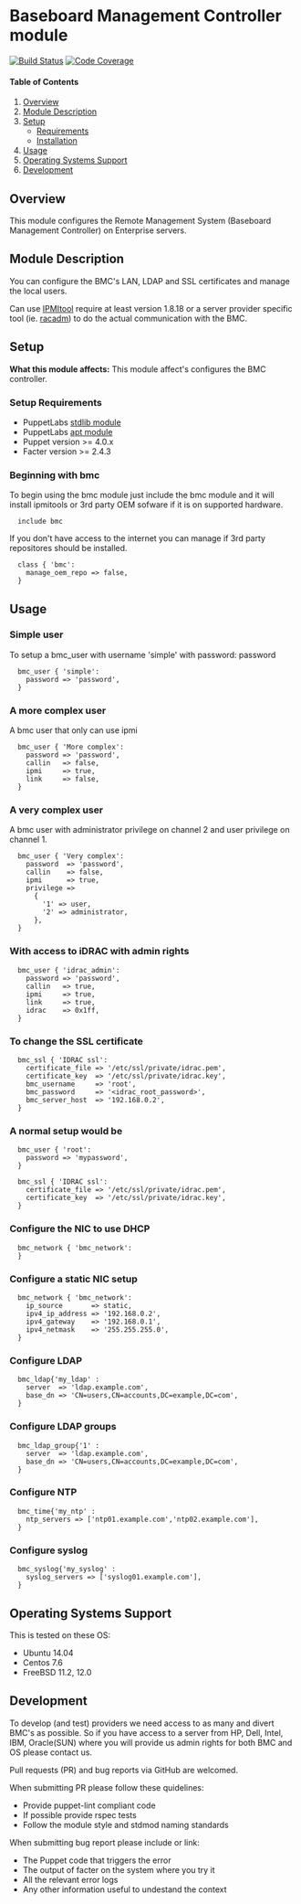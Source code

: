 # Baseboard Management Controller module

[![Build Status](https://api.travis-ci.org/horsefish/bmc.png?branch=master)](https://travis-ci.org/horsefish/bmc)
[![Code Coverage](https://coveralls.io/repos/github/horsefish/bmc/badge.svg?branch=master)](https://coveralls.io/github/horsefish/bmc)

[IPMItool]: https://sourceforge.net/projects/ipmitool/
[stdlib module]: https://github.com/puppetlabs/puppetlabs-stdlib
[apt module]: https://forge.puppet.com/puppetlabs/apt
[racadm]: http://pilot.search.dell.com/racadm

#### Table of Contents

1. [Overview](#overview)
2. [Module Description](#Module-Description)
3. [Setup](#Setup)
    * [Requirements](#Setup-Requirements)
    * [Installation](#Beginning-with-bmc)
4. [Usage](#Usage)
5. [Operating Systems Support](#Operating-Systems-Support)
6. [Development](#Development)

## Overview

This module configures the Remote Management System (Baseboard Management Controller) on Enterprise servers.

## Module Description

You can configure the BMC's LAN, LDAP and SSL certificates and manage the local users.

Can use [IPMItool] require at least version 1.8.18 or a server provider specific tool (ie. [racadm]) to do the actual communication with the BMC.

## Setup

**What this module affects:**
This module affect's configures the BMC controller.

### Setup Requirements
* PuppetLabs [stdlib module]
* PuppetLabs [apt module]
* Puppet version >= 4.0.x
* Facter version >= 2.4.3

### Beginning with bmc
To begin using the bmc module just include the bmc module and it will install ipmitools or 3rd party OEM sofware if it
is on supported hardware.
```puppet
  include bmc
```

If you don't have access to the internet you can manage if 3rd party repositores should be installed. 
```puppet
  class { 'bmc':
    manage_oem_repo => false,
  }
```

## Usage
### Simple user
To setup a bmc_user with username 'simple' with password: password
```puppet
  bmc_user { 'simple':
    password => 'password',
  }
```
### A more complex user
A bmc user that only can use ipmi
```puppet
  bmc_user { 'More complex':
    password => 'password',
    callin   => false,
    ipmi     => true,
    link     => false,
  }
```
### A very complex user
A bmc user with administrator privilege on channel 2 and user privilege on channel 1. 
```puppet
  bmc_user { 'Very complex':
    password  => 'password',
    callin    => false,
    ipmi      => true,
    privilege => 
      {
        '1' => user,
        '2' => administrator,
      },
  }
```
### With access to iDRAC with admin rights
```puppet
  bmc_user { 'idrac_admin':
    password => 'password',
    callin   => true,
    ipmi     => true,
    link     => true,
    idrac    => 0x1ff,
  }
```
### To change the SSL certificate 
```puppet
  bmc_ssl { 'IDRAC ssl':
    certificate_file => '/etc/ssl/private/idrac.pem',
    certificate_key  => '/etc/ssl/private/idrac.key',
    bmc_username     => 'root',
    bmc_password     => '<idrac_root_password>',
    bmc_server_host  => '192.168.0.2',
  }
```
### A normal setup would be
```puppet
  bmc_user { 'root':
    password => 'mypassword',
  }
  
  bmc_ssl { 'IDRAC ssl':
    certificate_file => '/etc/ssl/private/idrac.pem',
    certificate_key  => '/etc/ssl/private/idrac.key',
  }
```
### Configure the NIC to use DHCP
```puppet
  bmc_network { 'bmc_network':
  }
```
### Configure a static NIC setup
```puppet
  bmc_network { 'bmc_network':
    ip_source       => static,
    ipv4_ip_address => '192.168.0.2',
    ipv4_gateway    => '192.168.0.1',
    ipv4_netmask    => '255.255.255.0',
  }
```
### Configure LDAP
```puppet
  bmc_ldap{'my_ldap' :
    server  => 'ldap.example.com',
    base_dn => 'CN=users,CN=accounts,DC=example,DC=com',
  }
```
### Configure LDAP groups
```puppet
  bmc_ldap_group{'1' :
    server  => 'ldap.example.com',
    base_dn => 'CN=users,CN=accounts,DC=example,DC=com',
  }
```
### Configure NTP
```puppet
  bmc_time{'my_ntp' :
    ntp_servers => ['ntp01.example.com','ntp02.example.com'],
  }
```
### Configure syslog
```puppet
  bmc_syslog{'my_syslog' :
    syslog_servers => ['syslog01.example.com'],
  }
```

## Operating Systems Support

This is tested on these OS:
- Ubuntu 14.04
- Centos 7.6
- FreeBSD 11.2, 12.0

## Development
To develop (and test) providers we need access to as many and divert BMC's
as possible. So if you have access to a server from HP, Dell, Intel, IBM, Oracle(SUN)
where you will provide us admin rights for both BMC and OS please contact us.

Pull requests (PR) and bug reports via GitHub are welcomed.

When submitting PR please follow these quidelines:
- Provide puppet-lint compliant code
- If possible provide rspec tests
- Follow the module style and stdmod naming standards

When submitting bug report please include or link:
- The Puppet code that triggers the error
- The output of facter on the system where you try it
- All the relevant error logs
- Any other information useful to undestand the context
